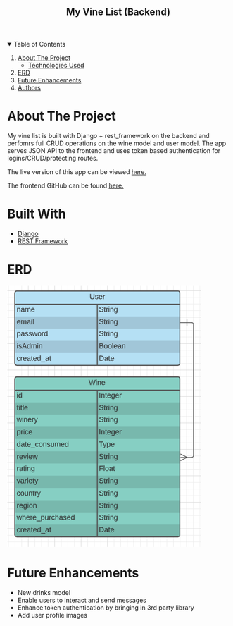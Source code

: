 <!-- PROJECT LOGO -->
<br />
<p align="center">
  <h2 align="center">My Vine List (Backend)</h2>
<br>
<Br>

<!-- TABLE OF CONTENTS -->
<details open="open">
  <summary>Table of Contents</summary>
  <ol>
    <li>
      <a href="#about-the-project">About The Project</a>
      <ul>
        <li><a href="#built-with">Technologies Used</a></li>
      </ul>
    </li>
    <li>
      <a href="#ERD">ERD</a>
    </li>
     <li><a href="#future-enhancements">Future Enhancements</a></li>
     <li><a href="#authors">Authors</a></li>

  </ol>
</details>

<!-- ABOUT THE PROJECT -->

# **About The Project**

My vine list is built with Django + rest_framework on the backend and perfomrs full CRUD operations on the wine model and user model. The app serves JSON API to the frontend and uses token based authentication for logins/CRUD/protecting routes.

The live version of this app can be viewed [here.](https://cocky-aryabhata-964b73.netlify.app/)

The frontend GitHub can be found [here.](https://github.com/Joshua-Zalcman/my-vine-list-frontend)

# **Built With**

- [Django](https://docs.djangoproject.com/en/3.2/)
- [REST Framework](https://www.django-rest-framework.org/)

# **ERD**

![My Vine List ERD](./img/erd.png)

# **Future Enhancements**

- New drinks model
- Enable users to interact and send messages
- Enhance token authentication by bringing in 3rd party library
- Add user profile images
